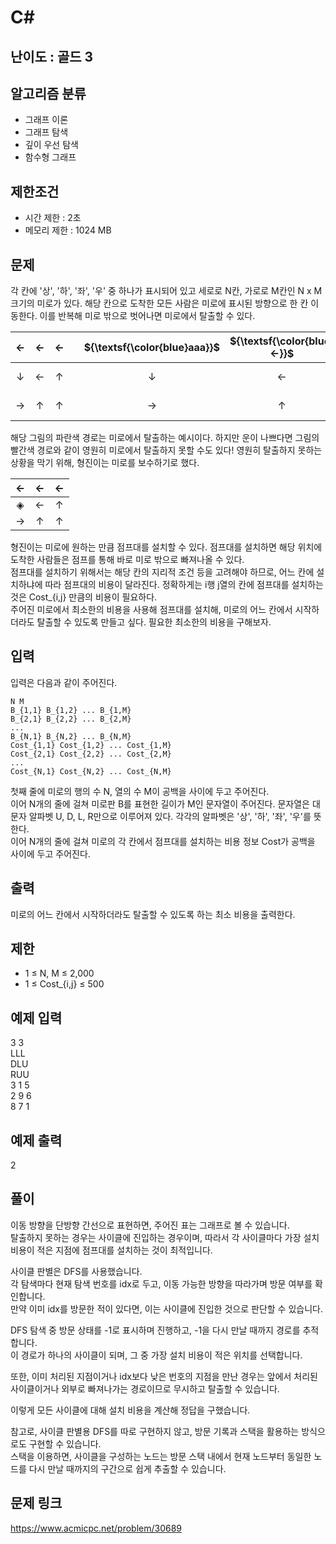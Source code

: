 # C#

## 난이도 : 골드 3

## 알고리즘 분류
  - 그래프 이론
  - 그래프 탐색
  - 깊이 우선 탐색
  - 함수형 그래프

## 제한조건
  - 시간 제한 : 2초
  - 메모리 제한 : 1024 MB

## 문제
각 칸에 '상', '하', '좌', '우' 중 하나가 표시되어 있고 세로로 N칸, 가로로 M칸인 N x M 크기의 미로가 있다. 해당 칸으로 도착한 모든 사람은 미로에 표시된 방향으로 한 칸 이동한다. 이를 반복해 미로 밖으로 벗어나면 미로에서 탈출할 수 있다.<br/>

|←|←|←||${\textsf{\color{blue}aaa}}$|${\textsf{\color{blue}←}}$|${\textsf{\color{blue}←}}$||←|←|←|
|:---:|:---:|:---:|:---:|:---:|:---:|:---:|:---:|:---:|:---:|:---:|
|↓|←|↑||↓|←|${\textsf{\color{blue}↑}}$||${\textsf{\color{magenta}↓}}$|${\textsf{\color{magenta}←}}$|↑|
|→|↑|↑||→|↑|${\textsf{\color{blue}↑}}$||${\textsf{\color{magenta}→}}$|${\textsf{\color{magenta}↑}}$|↑|



해당 그림의 파란색 경로는 미로에서 탈출하는 예시이다. 하지만 운이 나쁘다면 그림의 빨간색 경로와 같이 영원히 미로에서 탈출하지 못할 수도 있다! 영원히 탈출하지 못하는 상황을 막기 위해, 형진이는 미로를 보수하기로 했다.<br/>


|←|←|←|
|:---:|:---:|:---:|
|◈|←|↑|
|→|↑|↑|


형진이는 미로에 원하는 만큼 점프대를 설치할 수 있다. 점프대를 설치하면 해당 위치에 도착한 사람들은 점프를 통해 바로 미로 밖으로 빠져나올 수 있다.<br/>
점프대를 설치하기 위해서는 해당 칸의 지리적 조건 등을 고려해야 하므로, 어느 칸에 설치하냐에 따라 점프대의 비용이 달라진다. 정확하게는 i행 j열의 칸에 점프대를 설치하는 것은 Cost_{i,j} 만큼의 비용이 필요하다.<br/>
주어진 미로에서 최소한의 비용을 사용해 점프대를 설치해, 미로의 어느 칸에서 시작하더라도 탈출할 수 있도록 만들고 싶다. 필요한 최소한의 비용을 구해보자.<br/>


## 입력
입력은 다음과 같이 주어진다.<br/>

	N M 
	B_{1,1} B_{1,2} ... B_{1,M}
	B_{2,1} B_{2,2} ... B_{2,M} 
	... 
	B_{N,1} B_{N,2} ... B_{N,M} 
	Cost_{1,1} Cost_{1,2} ... Cost_{1,M} 
	Cost_{2,1} Cost_{2,2} ... Cost_{2,M}
	...
	Cost_{N,1} Cost_{N,2} ... Cost_{N,M} 


첫째 줄에 미로의 행의 수 N, 열의 수 M이 공백을 사이에 두고 주어진다.<br/>
이어 N개의 줄에 걸쳐 미로판 B를 표현한 길이가 M인 문자열이 주어진다. 문자열은 대문자 알파벳 U, D, L, R만으로 이루어져 있다. 각각의 알파벳은 '상', '하', '좌', '우'를 뜻한다.<br/>
이어 N개의 줄에 걸쳐 미로의 각 칸에서 점프대를 설치하는 비용 정보 Cost가 공백을 사이에 두고 주어진다.<br/>


## 출력
미로의 어느 칸에서 시작하더라도 탈출할 수 있도록 하는 최소 비용을 출력한다.<br/>


## 제한
  - 1 ≤ N, M ≤ 2,000
  - 1 ≤ Cost_{i,j} ≤ 500


## 예제 입력
3 3<br/>
LLL<br/>
DLU<br/>
RUU<br/>
3 1 5<br/>
2 9 6<br/>
8 7 1<br/>


## 예제 출력
2<br/>


## 풀이
이동 방향을 단방향 간선으로 표현하면, 주어진 표는 그래프로 볼 수 있습니다.<br/>
탈출하지 못하는 경우는 사이클에 진입하는 경우이며, 따라서 각 사이클마다 가장 설치 비용이 적은 지점에 점프대를 설치하는 것이 최적입니다.<br/>


사이클 판별은 DFS를 사용했습니다.<br/>
각 탐색마다 현재 탐색 번호를 idx로 두고, 이동 가능한 방향을 따라가며 방문 여부를 확인합니다.<br/>
만약 이미 idx를 방문한 적이 있다면, 이는 사이클에 진입한 것으로 판단할 수 있습니다.<br/>


DFS 탐색 중 방문 상태를 -1로 표시하며 진행하고, -1을 다시 만날 때까지 경로를 추적합니다.<br/>
이 경로가 하나의 사이클이 되며, 그 중 가장 설치 비용이 적은 위치를 선택합니다.<br/>


또한, 이미 처리된 지점이거나 idx보다 낮은 번호의 지점을 만난 경우는 앞에서 처리된 사이클이거나 외부로 빠져나가는 경로이므로 무시하고 탈출할 수 있습니다.<br/>


이렇게 모든 사이클에 대해 설치 비용을 계산해 정답을 구했습니다.<br/>


참고로, 사이클 판별용 DFS를 따로 구현하지 않고, 방문 기록과 스택을 활용하는 방식으로도 구현할 수 있습니다.<br/>
스택을 이용하면, 사이클을 구성하는 노드는 방문 스택 내에서 현재 노드부터 동일한 노드를 다시 만날 때까지의 구간으로 쉽게 추출할 수 있습니다.<br/>


## 문제 링크
https://www.acmicpc.net/problem/30689
